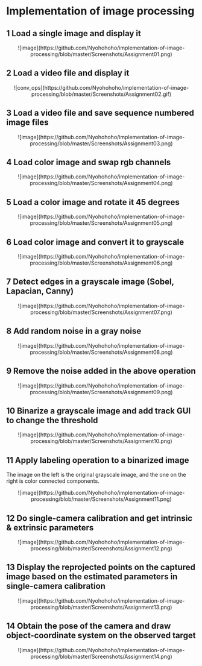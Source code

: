 # Implementation of image processing

## 1 Load a single image and display it
<div align=center>![image](https://github.com/Nyohohoho/implementation-of-image-processing/blob/master/Screenshots/Assignment01.png)</div>

## 2 Load a video file and display it
<div align=center>![conv_ops](https://github.com/Nyohohoho/implementation-of-image-processing/blob/master/Screenshots/Assignment02.gif)</div>

## 3 Load a video file and save sequence numbered image files
<div align=center>![image](https://github.com/Nyohohoho/implementation-of-image-processing/blob/master/Screenshots/Assignment03.png)</div>

## 4 Load color image and swap rgb channels
<div align=center>![image](https://github.com/Nyohohoho/implementation-of-image-processing/blob/master/Screenshots/Assignment04.png)</div>

## 5 Load a color image and rotate it 45 degrees
<div align=center>![image](https://github.com/Nyohohoho/implementation-of-image-processing/blob/master/Screenshots/Assignment05.png)</div>

## 6 Load color image and convert it to grayscale
<div align=center>![image](https://github.com/Nyohohoho/implementation-of-image-processing/blob/master/Screenshots/Assignment06.png)</div>

## 7 Detect edges in a grayscale image (Sobel, Lapacian, Canny)
<div align=center>![image](https://github.com/Nyohohoho/implementation-of-image-processing/blob/master/Screenshots/Assignment07.png)</div>

## 8 Add random noise in a gray noise
<div align=center>![image](https://github.com/Nyohohoho/implementation-of-image-processing/blob/master/Screenshots/Assignment08.png)</div>

## 9 Remove the noise added in the above operation
<div align=center>![image](https://github.com/Nyohohoho/implementation-of-image-processing/blob/master/Screenshots/Assignment09.png)</div>

## 10 Binarize a grayscale image and add track GUI to change the threshold
<div align=center>![image](https://github.com/Nyohohoho/implementation-of-image-processing/blob/master/Screenshots/Assignment10.png)</div>

## 11 Apply labeling operation to a binarized image
The image on the left is the original grayscale image, and the one on the right is color connected components.
<div align=center>![image](https://github.com/Nyohohoho/implementation-of-image-processing/blob/master/Screenshots/Assignment11.png)</div>

## 12 Do single-camera calibration and get intrinsic & extrinsic parameters
<div align=center>![image](https://github.com/Nyohohoho/implementation-of-image-processing/blob/master/Screenshots/Assignment12.png)</div>

## 13 Display the reprojected points on the captured image based on the estimated parameters in single-camera calibration
<div align=center>![image](https://github.com/Nyohohoho/implementation-of-image-processing/blob/master/Screenshots/Assignment13.png)</div>

## 14 Obtain the pose of the camera and draw object-coordinate system on the observed target
<div align=center>![image](https://github.com/Nyohohoho/implementation-of-image-processing/blob/master/Screenshots/Assignment14.png)</div>
